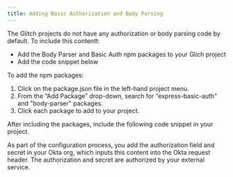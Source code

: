 ```yaml
---
title: Adding Basic Authorization and Body Parsing
---
```


The Glitch projects do not have any authorization or body parsing code by default. To include this contentt:

* Add the Body Parser and Basic Auth npm packages to your Glich project
* Add the code snippet below

To add the npm packages:

1. Click on the package.json file in the left-hand project menu.
2. From the “Add Package” drop-down, search for “express-basic-auth" and "body-parser" packages.
3. Click each package to add to your project.

After including the packages, include the following code snippet in your project.

As part of the configuration process, you add the authorization field and secret in your Okta org, which inputs this content into the Okta request header. The authorization and secret are authorized by your external service.

<StackSelector snippet="auth"/>